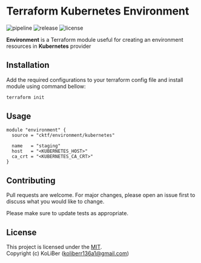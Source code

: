 # Terraform Kubernetes Environment

![pipeline](https://github.com/cktf/terraform-kubernetes-environment/actions/workflows/cicd.yml/badge.svg)
![release](https://img.shields.io/github/v/release/cktf/terraform-kubernetes-environment?display_name=tag)
![license](https://img.shields.io/github/license/cktf/terraform-kubernetes-environment)

**Environment** is a Terraform module useful for creating an environment resources in **Kubernetes** provider

## Installation

Add the required configurations to your terraform config file and install module using command bellow:

```bash
terraform init
```

## Usage

```hcl
module "environment" {
  source = "cktf/environment/kubernetes"

  name   = "staging"
  host   = "<KUBERNETES_HOST>"
  ca_crt = "<KUBERNETES_CA_CRT>"
}
```

## Contributing

Pull requests are welcome. For major changes, please open an issue first to discuss what you would like to change.

Please make sure to update tests as appropriate.

## License

This project is licensed under the [MIT](LICENSE.md).  
Copyright (c) KoLiBer (koliberr136a1@gmail.com)
